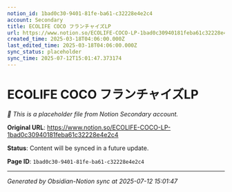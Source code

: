 ```yaml
---
notion_id: 1bad0c30-9401-81fe-ba61-c32228e4e2c4
account: Secondary
title: ECOLIFE COCO フランチャイズLP
url: https://www.notion.so/ECOLIFE-COCO-LP-1bad0c30940181feba61c32228e4e2c4
created_time: 2025-03-18T04:06:00.000Z
last_edited_time: 2025-03-18T04:06:00.000Z
sync_status: placeholder
sync_time: 2025-07-12T15:01:47.373174
---
```


# ECOLIFE COCO フランチャイズLP

*🔄 This is a placeholder file from Notion Secondary account.*

**Original URL**: https://www.notion.so/ECOLIFE-COCO-LP-1bad0c30940181feba61c32228e4e2c4

**Status**: Content will be synced in a future update.

**Page ID**: `1bad0c30-9401-81fe-ba61-c32228e4e2c4`

---

*Generated by Obsidian-Notion sync at 2025-07-12 15:01:47*
